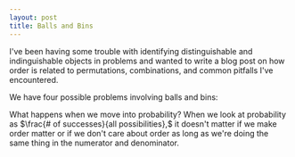 ```yaml
---
layout: post
title: Balls and Bins
---
```


I've been having some trouble with identifying distinguishable and indinguishable objects in problems and wanted to write a blog post on how order is related to permutations, combinations, and common pitfalls I've encountered. 

We have four possible problems involving balls and bins:

What happens when we move into probability? When we look at probability as $\frac{# of successes}{all possibilities},$ it doesn't matter if we make order matter or if we don't care about order as long as we're doing the same thing in the numerator and denominator.